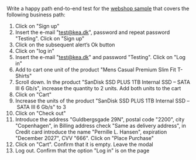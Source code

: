 Write a happy path end-to-end test for the [webshop sample](https://github.com/arturomorarioja/js_webshop) that covers the following business path:

1. Click on "Sign up"
2. Insert the e-mail "test@kea.dk", password and repeat password "Testing". Click on "Sign up"
3. Click on the subsequent alert’s Ok button
4. Click on "log in"
5. Insert the e-mail "test@kea.dk" and password "Testing". Click on "Log in"
6. Add to cart one unit of the product "Mens Casual Premium Slim Fit T-Shirts"
7. Scroll down. In the product "SanDisk SSD PLUS 1TB Internal SSD – SATA III 6 Gb/s", increase the quantity to 2 units. Add both units to the cart
8. Click on "Cart"
9. Increase the units of the product "SanDisk SSD PLUS 1TB Internal SSD – SATA III 6 Gb/s" to 3
10. Click on "Check out"
11. Introduce the address "Guldbergsgade 29N", postal code "2200", city "Copenhagen", in Billing address check "Same as delivery address", in Credit card introduce the name "Pernille L. Hansen", expiration "December 2027", CVV "666". Click on "Place Purchase"
12. Click on "Cart". Confirm that it is empty. Leave the modal
13. Log out. Confirm that the option "Log in" is on the page
